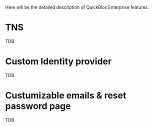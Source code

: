 Here will be the detailed description of QuickBlox Enterprise features.
 
# TNS
TDB

# Custom Identity provider
TDB

# Custumizable emails & reset password page
TDB